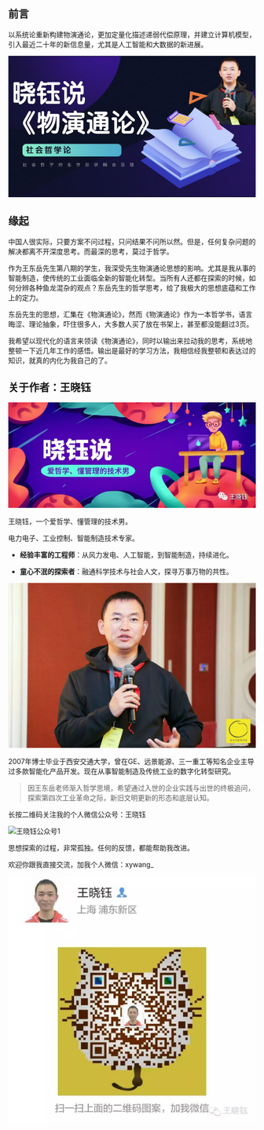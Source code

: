 ## 前言

以系统论重新构建物演通论，更加定量化描述递弱代偿原理，并建立计算机模型，引入最近二十年的新信息量，尤其是人工智能和大数据的新进展。

![cover](cover.jpg)

## 缘起

中国人很实际，只要方案不问过程，只问结果不问所以然。但是，任何复杂问题的解决都离不开深度思考。而最深的思考，莫过于哲学。

作为王东岳先生第八期的学生，我深受先生物演通论思想的影响。尤其是我从事的智能制造，使传统的工业面临全新的智能化转型。当所有人还都在探索的时候，如何分辨各种鱼龙混杂的观点？东岳先生的哲学思考，给了我极大的思想底蕴和工作上的定力。

东岳先生的思想，汇集在《物演通论》，然而《物演通论》作为一本哲学书，语言晦涩、理论抽象，吓住很多人，大多数人买了放在书架上，甚至都没能翻过3页。

我希望以现代化的语言来领读《物演通论》，同时以输出来拉动我的思考，系统地整顿一下近几年工作的感悟。输出是最好的学习方法，我相信经我整顿和表达过的知识，就真的内化为我自己的了。

## 关于作者：王晓钰

![签名档1](README/签名档1.jpg)

王晓钰，一个爱哲学、懂管理的技术男。

电力电子、工业控制、智能制造技术专家。

- **经验丰富的工程师**：从风力发电、人工智能，到智能制造，持续进化。

- **童心不泯的探索者**：融通科学技术与社会人文，探寻万事万物的共性。

![xywang](README/xywang.jpg)

2007年博士毕业于西安交通大学，曾在GE、远景能源、三一重工等知名企业主导过多款智能化产品开发。现在从事智能制造及传统工业的数字化转型研究。

> 因王东岳老师渐入哲学思境，希望通过入世的企业实践与出世的终极追问，探索第四次工业革命之际，新旧文明更新的形态和底层认知。

长按二维码关注我的个人微信公众号：王晓钰

![王晓钰公众号1](README/王晓钰公众号1.png)

思想探索的过程，非常孤独。任何的反馈，都能帮助我改进。

欢迎你跟我直接交流，加我个人微信：xywang_

![王晓钰微信号](README/王晓钰微信号.png)